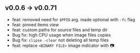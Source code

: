 ## v0.0.6 -> v0.0.71

- feat: removed need for `$PPID` arg. made optional with `-fc` flag
- feat: pinned items view
- feat: custom paths for source files and temp dir 
- Bug fix: high CPU usage when image files copies
- Bug fix: `clipse -clear` not deleting all temp files
- feat: replace `<BINARY FILE>` image indicator with 📷